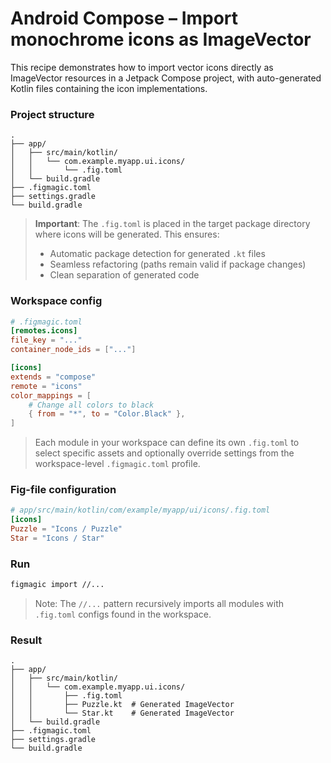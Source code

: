 # Android Compose – Import monochrome icons as ImageVector

This recipe demonstrates how to import vector icons directly as ImageVector resources in a Jetpack Compose project, with auto-generated Kotlin files containing the icon implementations.

### Project structure

```text
.
├── app/
│   ├── src/main/kotlin/
│   │   └── com.example.myapp.ui.icons/
│   │       └── .fig.toml
│   └── build.gradle
├── .figmagic.toml
├── settings.gradle
└── build.gradle
```

> **Important**: The `.fig.toml` is placed in the target package directory where icons will be generated. This ensures:
>
> - Automatic package detection for generated `.kt` files
> - Seamless refactoring (paths remain valid if package changes)
> - Clean separation of generated code

### Workspace config

```toml
# .figmagic.toml
[remotes.icons]
file_key = "..."
container_node_ids = ["..."]

[icons]
extends = "compose"
remote = "icons"
color_mappings = [
    # Change all colors to black
    { from = "*", to = "Color.Black" },
]
```

> Each module in your workspace can define its own `.fig.toml` to select specific assets and optionally override settings from the workspace-level `.figmagic.toml` profile.

### Fig-file configuration

```toml
# app/src/main/kotlin/com/example/myapp/ui/icons/.fig.toml
[icons]
Puzzle = "Icons / Puzzle"
Star = "Icons / Star"
```

### Run

```bash
figmagic import //...
```
> Note: The `//...` pattern recursively imports all modules with `.fig.toml` configs found in the workspace.

### Result

```text
.
├── app/
│   ├── src/main/kotlin/
│   │   └── com.example.myapp.ui.icons/
│   │       ├── .fig.toml
│   │       ├── Puzzle.kt  # Generated ImageVector
│   │       └── Star.kt    # Generated ImageVector
│   └── build.gradle
├── .figmagic.toml
├── settings.gradle
└── build.gradle
```